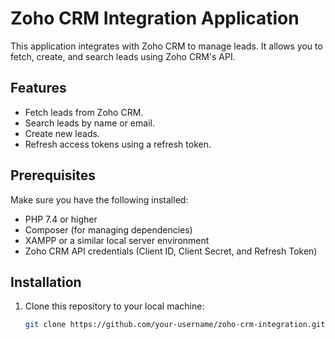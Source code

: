 # Zoho CRM Integration Application

This application integrates with Zoho CRM to manage leads. It allows you to fetch, create, and search leads using Zoho CRM's API.

## Features

- Fetch leads from Zoho CRM.
- Search leads by name or email.
- Create new leads.
- Refresh access tokens using a refresh token.

## Prerequisites

Make sure you have the following installed:

- PHP 7.4 or higher
- Composer (for managing dependencies)
- XAMPP or a similar local server environment
- Zoho CRM API credentials (Client ID, Client Secret, and Refresh Token)

## Installation

1. Clone this repository to your local machine:
   ```bash
   git clone https://github.com/your-username/zoho-crm-integration.git
